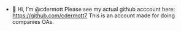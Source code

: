 - 👋 Hi, I’m @cdermott
Please see my actual github acccount here: https://github.com/cdermott7
This is an account made for doing companies OAs.

<!---
cdermott/cdermott is a ✨ special ✨ repository because its `README.md` (this file) appears on your GitHub profile.
You can click the Preview link to take a look at your changes.
--->
